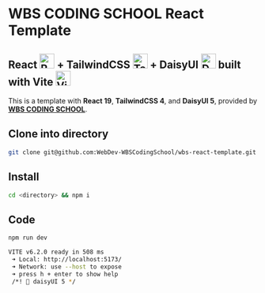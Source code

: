 # WBS CODING SCHOOL React Template

## React <img src="https://upload.wikimedia.org/wikipedia/commons/a/a7/React-icon.svg" alt="React Logo" width="30" height="30" /> + TailwindCSS <img src="https://upload.wikimedia.org/wikipedia/commons/d/d5/Tailwind_CSS_Logo.svg" alt="Tailwind Logo" width="30" height="30" /> + DaisyUI <img src="https://raw.githubusercontent.com/saadeghi/daisyui-images/master/images/daisyui-logo/favicon-192.png" alt="DaisyUI Logo"  width="30" height="30" /> built with Vite <img src="https://upload.wikimedia.org/wikipedia/commons/f/f1/Vitejs-logo.svg" alt="Vite Logo" width="30" height="30" />

This is a template with **React 19**, **TailwindCSS 4**, and **DaisyUI 5**, provided by **[WBS CODING SCHOOL](https://www.wbscodingschool.com/)**.

## Clone into directory

```sh
git clone git@github.com:WebDev-WBSCodingSchool/wbs-react-template.git <directory>
```

## Install

```sh
cd <directory> && npm i
```

## Code

```sh
npm run dev
```

```sh
VITE v6.2.0 ready in 508 ms
 ➜ Local: http://localhost:5173/
 ➜ Network: use --host to expose
 ➜ press h + enter to show help
 /*! 🌼 daisyUI 5 */
```
